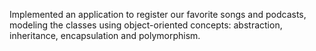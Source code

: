 Implemented an application to register our favorite songs and podcasts, modeling the classes using object-oriented concepts: abstraction, inheritance, encapsulation and polymorphism.
